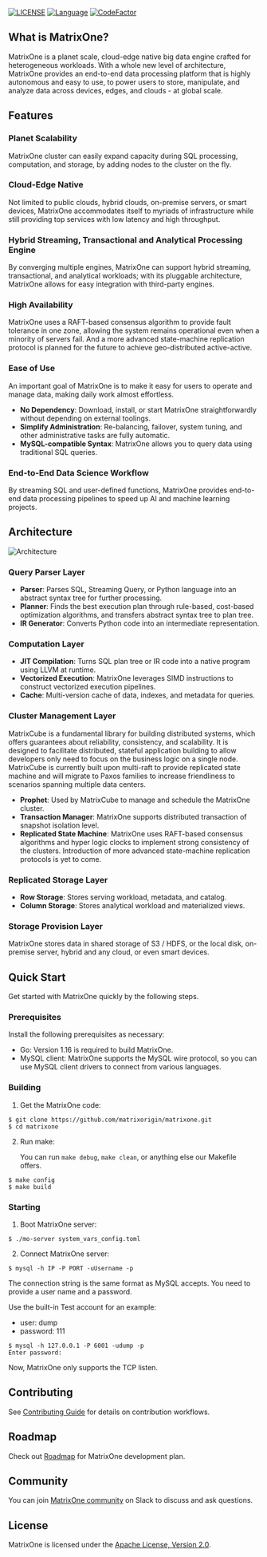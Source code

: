 [![LICENSE](https://img.shields.io/badge/License-Apache%202.0-blue.svg)](LICENSE)
[![Language](https://img.shields.io/badge/Language-Go-blue.svg)](https://golang.org/)
[![CodeFactor](https://www.codefactor.io/repository/github/matrixorigin/matrixone/badge?s=7280f4312fca2f2e6938fb8de5b726c5252541f0)](https://www.codefactor.io/repository/github/matrixorigin/matrixone)

## What is MatrixOne?
MatrixOne is a planet scale, cloud-edge native big data engine crafted for heterogeneous workloads. With a whole new level of architecture, MatrixOne provides an end-to-end data processing platform that is highly autonomous and easy to use, to power users to store, manipulate, and analyze data across devices, edges, and clouds - at global scale.

## Features

### Planet Scalability
MatrixOne cluster can easily expand capacity during SQL processing, computation, and storage, by adding nodes to the cluster on the fly.

### Cloud-Edge Native
Not limited to public clouds, hybrid clouds, on-premise servers, or smart devices, MatrixOne accommodates itself to myriads of infrastructure while still providing top services with low latency and high throughput.

### Hybrid Streaming, Transactional and Analytical Processing Engine
By converging multiple engines, MatrixOne can support hybrid streaming, transactional, and analytical workloads; with its pluggable architecture, MatrixOne allows for easy integration with third-party engines.

### High Availability
MatrixOne uses a RAFT-based consensus algorithm to provide fault tolerance in one zone, allowing the system remains operational even when a minority of servers fail. And a more advanced state-machine replication protocol is planned for the future to achieve geo-distributed active-active.

### Ease of Use
An important goal of MatrixOne is to make it easy for users to operate and manage data, making daily work almost effortless.
- **No Dependency**: Download, install, or start MatrixOne straightforwardly without depending on external toolings.
- **Simplify Administration**: Re-balancing, failover, system tuning, and other administrative tasks are fully automatic.
- **MySQL-compatible Syntax**: MatrixOne allows you to query data using traditional SQL queries.

### End-to-End Data Science Workflow
By streaming SQL and user-defined functions, MatrixOne provides end-to-end data processing pipelines to speed up AI and machine learning projects.

## Architecture
![Architecture](https://github.com/matrixorigin/artwork/blob/main/diagram/overall-architecture.png)

### Query Parser Layer
-   **Parser**: Parses SQL, Streaming Query, or Python language into an abstract syntax tree for further processing.
-   **Planner**: Finds the best execution plan through rule-based, cost-based optimization algorithms, and transfers abstract syntax tree to plan tree.
-   **IR Generator**: Converts Python code into an intermediate representation.
### Computation Layer
-   **JIT Compilation**: Turns SQL plan tree or IR code into a native program using LLVM at runtime.
-   **Vectorized Execution**: MatrixOne leverages SIMD instructions to construct vectorized execution pipelines.
-   **Cache**: Multi-version cache of data, indexes, and metadata for queries.
### Cluster Management Layer
MatrixCube is a fundamental library for building distributed systems, which offers guarantees about reliability, consistency, and scalability. It is designed to facilitate distributed, stateful application building to allow developers only need to focus on the business logic on a single node. MatrixCube is currently built upon multi-raft to provide replicated state machine and will migrate to Paxos families to increase friendliness to scenarios spanning multiple data centers.
-   **Prophet**: Used by MatrixCube to manage and schedule the MatrixOne cluster.
-   **Transaction Manager**: MatrixOne supports distributed transaction of snapshot isolation level.
-   **Replicated State Machine**: MatrixOne uses RAFT-based consensus algorithms and hyper logic clocks to implement strong consistency of the clusters. Introduction of more advanced state-machine replication protocols is yet to come.
### Replicated Storage Layer
-   **Row Storage**: Stores serving workload, metadata, and catalog.
-   **Column Storage**: Stores analytical workload and materialized views.
### Storage Provision Layer
MatrixOne stores data in shared storage of S3 / HDFS, or the local disk, on-premise server, hybrid and any cloud, or even smart devices.
## Quick Start
Get started with MatrixOne quickly by the following steps.

### Prerequisites
Install the following prerequisites as necessary:
- Go: Version 1.16 is required to build MatrixOne.
- MySQL client: MatrixOne supports the MySQL wire protocol, so you can use MySQL client drivers to connect from various languages.

### Building

1. Get the MatrixOne code:

```
$ git clone https://github.com/matrixorigin/matrixone.git
$ cd matrixone
```

2. Run make:

   You can run `make debug`, `make clean`, or anything else our Makefile offers.

```
$ make config
$ make build
```

### Starting

1. Boot MatrixOne server:

```
$ ./mo-server system_vars_config.toml
```

2. Connect MatrixOne server:

```
$ mysql -h IP -P PORT -uUsername -p
```
The connection string is the same format as MySQL accepts. You need to provide a user name and a password. 

Use the built-in Test account for an example:

- user: dump
- password: 111

```
$ mysql -h 127.0.0.1 -P 6001 -udump -p
Enter password:
```

Now, MatrixOne only supports the TCP listen. 

## Contributing
See [Contributing Guide](CONTRIBUTING.md) for details on contribution workflows.

## Roadmap
Check out [Roadmap](https://github.com/matrixorigin/matrixone/issues/613) for MatrixOne development plan.

## Community
You can join [MatrixOne community](https://join.slack.com/t/matrixoneworkspace/shared_invite/zt-voce6d82-C8vdyHNcv11l430D0QKZlw) on Slack to discuss and ask questions.

## License
MatrixOne is licensed under the [Apache License, Version 2.0](LICENSE).
